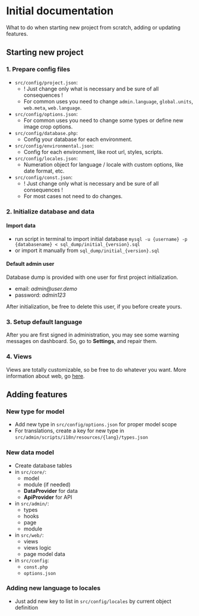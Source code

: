 # Initial documentation
What to do when starting new project from scratch, adding or updating features.

## Starting new project

### 1. Prepare config files
- `src/config/project.json`:
  - ! Just change only what is necessary and be sure of all consequences !
  - For common uses you need to change `admin.language`, `global.units`, `web.meta`, `web.language`.
- `src/config/options.json`:
  - For common uses you need to change some types or define new image crop options.
- `src/config/database.php`:
  - Config your database for each environment.
- `src/config/environmental.json`:
  - Config for each environment, like root url, styles, scripts.
- `src/config/locales.json`:
  - Numeration object for language / locale with custom options, like date format, etc.
- `src/config/const.json`:
  - ! Just change only what is necessary and be sure of all consequences !
  - For most cases not need to do changes.

### 2. Initialize database and data
#### Import data
- run script in terminal to import initial database `mysql -u {username} -p {databasename} < sql_dump/initial_{version}.sql`
- or import it manually from `sql_dump/initial_{version}.sql`
#### Default admin user
Database dump is provided with one user for first project initialization.
- email: _admin@user.demo_
- password: _admin123_

After initialization, be free to delete this user, if you before create yours.

### 3. Setup default language
After you are first signed in administration, you may see some warning messages on dashboard. So, go to **Settings**, and repair them.

### 4. Views
Views are totally customizable, so be free to do whatever you want. More information about web, go [here](docs.web.md).


## Adding features

### New type for model
- Add new type in `src/config/options.json` for proper model scope
- For translations, create a key for new type in `src/admin/scripts/i18n/resources/{lang}/types.json`

### New data model
- Create database tables
- in `src/core/`:
  - model
  - module (if needed)
  - **DataProvider** for data 
  - **ApiProvider** for API
- in `src/admin/`:
  - types
  - hooks
  - page
  - module
- in `src/web/`:
  - views
  - views logic
  - page model data
- in `src/config`:
  - `const.php`
  - `options.json`

### Adding new language to locales
- Just add new key to list in `src/config/locales` by current object definition